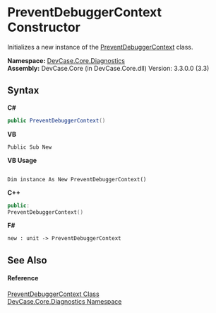 # PreventDebuggerContext Constructor 
 

Initializes a new instance of the <a href="T_DevCase_Core_Diagnostics_PreventDebuggerContext">PreventDebuggerContext</a> class.

**Namespace:**&nbsp;<a href="N_DevCase_Core_Diagnostics">DevCase.Core.Diagnostics</a><br />**Assembly:**&nbsp;DevCase.Core (in DevCase.Core.dll) Version: 3.3.0.0 (3.3)

## Syntax

**C#**<br />
``` C#
public PreventDebuggerContext()
```

**VB**<br />
``` VB
Public Sub New
```

**VB Usage**<br />
``` VB Usage

Dim instance As New PreventDebuggerContext()
```

**C++**<br />
``` C++
public:
PreventDebuggerContext()
```

**F#**<br />
``` F#
new : unit -> PreventDebuggerContext
```


## See Also


#### Reference
<a href="T_DevCase_Core_Diagnostics_PreventDebuggerContext">PreventDebuggerContext Class</a><br /><a href="N_DevCase_Core_Diagnostics">DevCase.Core.Diagnostics Namespace</a><br />
